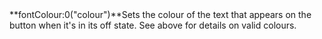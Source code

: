 <a name="fontColour_0"><h3 style="padding-top: 40px; margin-top: 40px;"></h3></a>
**fontColour:0("colour")**Sets the colour of the text that appears on the button when it's in its off state. See above for details on valid colours. 

<!--UPDATE WIDGET_IN_CSOUND
    SIdent sprintf "fontColour:0(%d, %d, %d) ", rnd(255), rnd(255), rnd(255)
    SIdentifier strcat SIdentifier, SIdent
-->